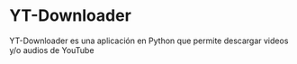 # YT-Downloader
YT-Downloader es una aplicación en Python que permite descargar videos y/o audios de YouTube
